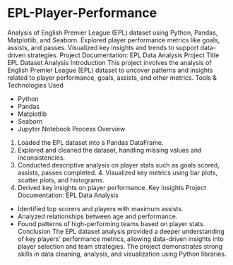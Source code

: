# EPL-Player-Performance
Analysis of English Premier League (EPL) dataset using Python, Pandas, Matplotlib, and Seaborn. Explored player performance metrics like goals, assists, and passes. Visualized key insights and trends to support data-driven strategies.
Project Documentation: EPL Data Analysis
Project Title
EPL Dataset Analysis
Introduction
This project involves the analysis of English Premier League (EPL) dataset to uncover patterns and insights related to player performance, goals, assists, and other metrics.
Tools & Technologies Used
- Python
- Pandas
- Matplotlib
- Seaborn
- Jupyter Notebook
Process Overview
1. Loaded the EPL dataset into a Pandas DataFrame.
2. Explored and cleaned the dataset, handling missing values and inconsistencies.
3. Conducted descriptive analysis on player stats such as goals scored, assists, passes completed. 4. Visualized key metrics using bar plots, scatter plots, and histograms.
5. Derived key insights on player performance.
Key Insights
Project Documentation: EPL Data Analysis
- Identified top scorers and players with maximum assists.
- Analyzed relationships between age and performance.
- Found patterns of high-performing teams based on player stats.
Conclusion
The EPL dataset analysis provided a deeper understanding of key players' performance metrics, allowing data-driven insights into player selection and team strategies. The project demonstrates strong skills in data cleaning, analysis, and visualization using Python libraries.
